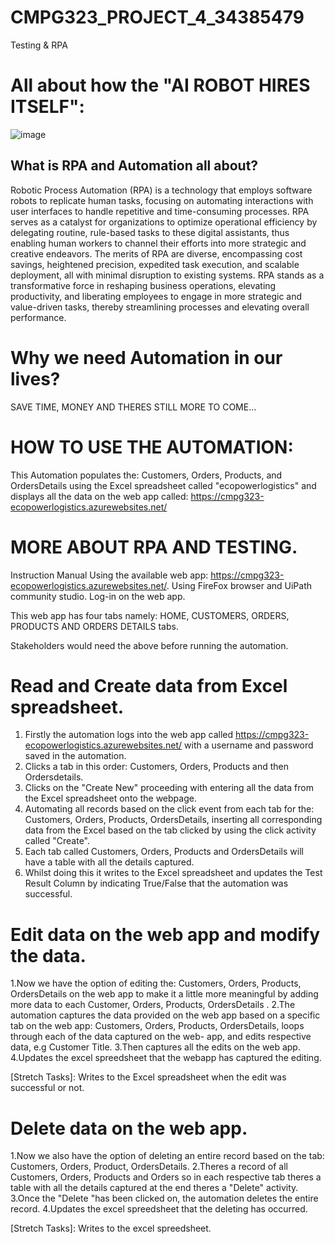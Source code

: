 # CMPG323_PROJECT_4_34385479
Testing &amp; RPA

# All about how the "AI ROBOT HIRES ITSELF":

![image](https://github.com/kayleeyana/CMPG323_PROJECT_4_34385479/assets/112712495/b9476549-a940-4cfc-b947-1082455a293b)


## What is RPA and Automation all about?

Robotic Process Automation (RPA) is a technology that employs software robots to replicate human tasks, focusing on automating interactions with user interfaces to handle repetitive and time-consuming processes. RPA serves as a catalyst for organizations to optimize operational efficiency by delegating routine, rule-based tasks to these digital assistants, thus enabling human workers to channel their efforts into more strategic and creative endeavors. The merits of RPA are diverse, encompassing cost savings, heightened precision, expedited task execution, and scalable deployment, all with minimal disruption to existing systems. RPA stands as a transformative force in reshaping business operations, elevating productivity, and liberating employees to engage in more strategic and value-driven tasks, thereby streamlining processes and elevating overall performance.

# Why we need Automation in our lives?

SAVE TIME, MONEY AND THERES STILL MORE TO COME...

# HOW TO USE THE AUTOMATION:

This Automation populates the: Customers, Orders, Products, and OrdersDetails using the Excel spreadsheet called "ecopowerlogistics" and displays all the data on the web app called: https://cmpg323-ecopowerlogistics.azurewebsites.net/

# MORE ABOUT RPA AND TESTING.

Instruction Manual
Using the available web app: https://cmpg323-ecopowerlogistics.azurewebsites.net/.
Using FireFox browser and UiPath community studio.
Log-in on the web app.

This web app has four tabs namely: HOME, CUSTOMERS, ORDERS, PRODUCTS AND ORDERS DETAILS tabs. 

Stakeholders would need the above before running the automation.

# Read and Create data from Excel spreadsheet.

1. Firstly the automation logs into the web app called https://cmpg323-ecopowerlogistics.azurewebsites.net/ with a username and password saved in the automation.
2. Clicks a tab in this order: Customers, Orders, Products and then Ordersdetails.
3. Clicks on the "Create New" proceeding with entering all the data from the Excel spreadsheet onto the webpage.
4. Automating all records based on the click event from each tab for the: Customers, Orders, Products, OrdersDetails, inserting all corresponding data from the Excel based on the tab clicked by using the click activity called "Create".
5. Each tab called Customers, Orders, Products and OrdersDetails will have a table with all the details captured.
6. Whilst doing this it writes to the Excel spreadsheet and updates the Test Result Column by indicating True/False that the automation was successful. 

# Edit data on the web app and modify the data.

1.Now we have the option of editing the: Customers, Orders, Products, OrdersDetails on the web app to make it a little more meaningful by adding more data to each Customer, Orders, Products, OrdersDetails .
2.The automation captures the data provided on the web app based on a specific tab on the web app: Customers,  Orders, Products, OrdersDetails, loops through each of the data captured on the web- app, and edits respective data, e.g Customer Title.
3.Then captures all the edits on the web app.
4.Updates the excel spreedsheet that the webapp has captured the editing.

[Stretch Tasks]: Writes to the Excel spreadsheet when the edit was successful or not. 

# Delete data on the web app.

1.Now we also have the option of deleting an entire record based on the tab: Customers, Orders, Product, OrdersDetails.
2.Theres a record of all Customers, Orders, Products and Orders so in each respective tab theres a table with all the details captured at the end theres a "Delete" activity. 
3.Once the "Delete "has been clicked on, the automation deletes the entire record.
4.Updates the excel spreedsheet that the deleting has occurred.

[Stretch Tasks]: Writes to the excel spreedsheet.



